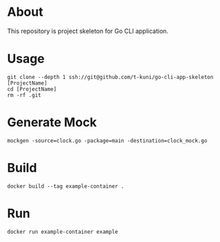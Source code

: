 # About

This repository is project skeleton for Go CLI application.

# Usage

```
git clone --depth 1 ssh://git@github.com/t-kuni/go-cli-app-skeleton [ProjectName]
cd [ProjectName]
rm -rf .git 
```

# Generate Mock

```
mockgen -source=clock.go -package=main -destination=clock_mock.go
```

# Build

```
docker build --tag example-container .
```

# Run

```
docker run example-container example
```
